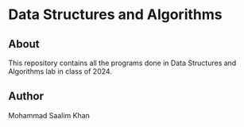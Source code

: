 # Data Structures and Algorithms 

## About   
This repository contains all the programs done in Data Structures and Algorithms lab in class of 2024.    

## Author 
Mohammad Saalim Khan
